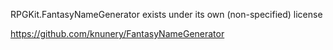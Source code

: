 RPGKit.FantasyNameGenerator exists under its own (non-specified) license

https://github.com/knunery/FantasyNameGenerator
